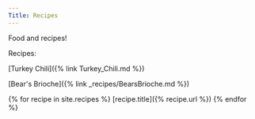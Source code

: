 ```yaml
---
Title: Recipes
---
```


Food and recipes!

Recipes:

[Turkey Chili]({% link Turkey_Chili.md %})

[Bear's Brioche]({% link _recipes/BearsBrioche.md %})

{% for recipe in site.recipes %}
   [recipe.title]({% recipe.url %})
{% endfor %}

